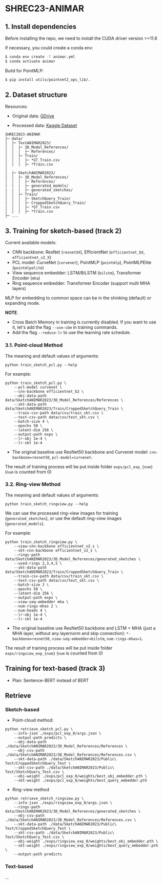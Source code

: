 # SHREC23-ANIMAR

## 1. Install dependencies

Before installing the repo, we need to install the CUDA driver version >=11.6

If necessary, you could create a conda env:

```bash
$ conda env create -f animar.yml
$ conda activate animar
```
Build for PointMLP:

```bash
$ pip install utils/pointnet2_ops_lib/.
```

## 2. Dataset structure

Resources:

- Original data: [GDrive](https://drive.google.com/drive/folders/1lox1J_C3XXYpXeGdHh34QnXnvx9Vhj4Y?usp=share_link)

<!-- - Generated models (for RingView method, removed `depth` and `mask` folders): [GDrive](https://drive.google.com/file/d/1UsnawE_BLqK6vzJ0RGAa6KtXniJm3JkL/view?usp=sharing)

- Cropped sketches: [GDrive](https://drive.google.com/file/d/1AbaWwM0YP_7DLgOiP2U7tnV3OmsEfA0O/view?usp=share_link) -->

- Processed data: [Kaggle Dataset](https://kaggle.com/datasets/e1250d59a160e13c8c97d3d45006efe9f109ee338f09e664f5dc57f9625d616d)

```
SHREC2023-ANIMAR
├─ data/
│  ├─ TextANIMAR2023/
│  │  ├─ 3D_Model_References/
│  │  │  ├─ References/
│  │  ├─ Train/
│  │  │  ├─ *GT_Train.csv
│  │  │  ├─ *Train.csv
|
│  ├─ SketchANIMAR2023/
│  │  ├─ 3D_Model_References/
│  │  │  ├─ References/
|  |  |  ├─ generated_models/
|  |  |  ├─ generated_sketches/
│  │  ├─ Train/
│  │  │  ├─ SketchQuery_Train/
|  |  |  ├─ CroppedSketchQuery_Train/
│  │  │  ├─ *GT_Train.csv
│  │  │  ├─ *Train.csv
├─ ...
```

## 3. Training for sketch-based (track 2)

Current available models:

- CNN backbone: ResNet (`resnetXX`), EfficientNet (`efficientnet_bX`, `efficientnet_v2_X`)
- PCL model: CurveNet (`curvenet`), PointMLP (`pointmlp`), PointMLPElite (`pointmlpelite`)
- View sequence embedder: LSTM/BiLSTM (`bilstm`), Transformer Encoder (`mha`)
- Ring sequence embedder: Transformer Encoder (support multi MHA layers)

MLP for embedding to common space can be in the shinking (default) or expanding mode.

**NOTE**.
- Cross Batch Memory in training is currently disabled. If you want to use it, let's add the flag `--use-cbm` in training commands.
- Add the flag `--reduce-lr` to use the learning rate schedule.

### 3.1. Point-cloud Method

The meaning and default values of arguments:

```
python train_sketch_pcl.py --help
```

For example:

```
python train_sketch_pcl.py \
    --pcl-model curvenet \
    --cnn-backbone efficientnet_b2 \
    --obj-data-path data/SketchANIMAR2023/3D_Model_References/References \
    --skt-data-path data/SketchANIMAR2023/Train/CroppedSketchQuery_Train \
    --train-csv-path data/csv/train_skt.csv \
    --test-csv-path data/csv/test_skt.csv \
    --batch-size 4 \
    --epochs 50 \
    --latent-dim 256 \
    --output-path exps \
    --lr-obj 1e-4 \
    --lr-skt 1e-4
```
- The original baseline use ResNet50 backbone and Curvenet model:
`cnn-backbone=resnet50`, `pcl-model=curvenet`.

The result of training process will be put inside folder `exps/pcl_exp_{num}` (`num` is counted from 0)

### 3.2. Ring-view Method

The meaning and default values of arguments:

```
python train_sketch_ringview.py --help
```

We can use the processed ring-view images for training (`generated_sketches`), or use the default ring-view images (`generated_models`).

For example:

```
python train_sketch_ringview.py \
    --view-cnn-backbone efficientnet_v2_s \
    --skt-cnn-backbone efficientnet_v2_s \
    --rings-path data/SketchANIMAR2023/3D_Model_References/generated_sketches \
    --used-rings 2,3,4,5 \
    --skt-data-path data/SketchANIMAR2023/Train/CroppedSketchQuery_Train \
    --train-csv-path data/csv/train_skt.csv \
    --test-csv-path data/csv/test_skt.csv \
    --batch-size 2 \
    --epochs 50 \
    --latent-dim 256 \
    --output-path exps \
    --view-seq-embedder mha \
    --num-rings-mhas 2 \
    --num-heads 4 \
    --lr-obj 1e-4 \
    --lr-skt 1e-4
```

- The original baseline use ResNet50 backbone and LSTM + MHA (just a MHA layer, without any layernorm and skip connection): `*-backbone=resnet50`, `view-seq-embedder=bilstm`, `num-rings-mhas=1`.

The result of training process will be put inside folder `exps/ringview_exp_{num}` (`num` is counted from 0)

## Training for text-based (track 3)

- Plan: Sentence-BERT instead of BERT

## Retrieve

### Sketch-based

- Point-cloud method:

```
python retrieve_sketch_pcl.py \
    --info-json ./exps/pcl_exp_0/args.json \
    --output-path predicts \
    --obj-data-path ./data/SketchANIMAR2023/3D_Model_References/References \
    --obj-csv-path ./data/SketchANIMAR2023/3D_Model_References/References.csv \
    --skt-data-path ./data/SketchANIMAR2023/Public\ Test/CroppedSketchQuery_Test \
    --skt-csv-path ./data/SketchANIMAR2023/Public\ Test/SketchQuery_Test.csv \
    --obj-weight ./exps/pcl_exp_0/weights/best_obj_embedder.pth \
    --skt-weight ./exps/pcl_exp_0/weights/best_query_embedder.pth
```

- Ring-view method

```
python retrieve_sketch_ringview.py \
    --info-json ./exps/ringview_exp_0/args.json \
    --rings-path data/SketchANIMAR2023/3D_Model_References/generated_sketches \
    --obj-csv-path ./data/SketchANIMAR2023/3D_Model_References/References.csv \
    --skt-data-path ./data/SketchANIMAR2023/Public\ Test/CroppedSketchQuery_Test \
    --skt-csv-path ./data/SketchANIMAR2023/Public\ Test/SketchQuery_Test.csv \
    --obj-weight ./exps/ringview_exp_0/weights/best_obj_embedder.pth \
    --skt-weight ./exps/ringview_exp_0/weights/best_query_embedder.pth \
    --output-path predicts
```
### Text-based

...